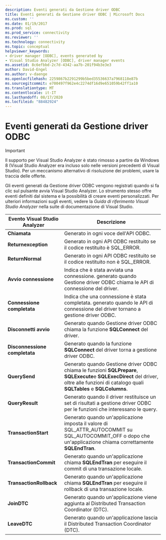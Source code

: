 ```yaml
---
description: Eventi generati da Gestione driver ODBC
title: Eventi generati da Gestione driver ODBC | Microsoft Docs
ms.custom: ''
ms.date: 01/19/2017
ms.prod: sql
ms.prod_service: connectivity
ms.reviewer: ''
ms.technology: connectivity
ms.topic: conceptual
helpviewer_keywords:
- driver manager [ODBC], events generated by
- Visual Studio Analyzer [ODBC], driver manager events
ms.assetid: 8c6efbbd-2c7d-4342-aa7b-201f94b3e3e3
author: David-Engel
ms.author: v-daenge
ms.openlocfilehash: 2259867b2291299b5bed35536637a7968118e87b
ms.sourcegitcommit: e700497f962e4c2274df16d9e651059b42ff1a10
ms.translationtype: MT
ms.contentlocale: it-IT
ms.lasthandoff: 08/17/2020
ms.locfileid: "88482924"
---
```

# <a name="events-generated-by-the-odbc-driver-manager"></a>Eventi generati da Gestione driver ODBC
> [!IMPORTANT]  
>  Il supporto per Visual Studio Analyzer è stato rimosso a partire da Windows 8 (Visual Studio Analyzer era incluso solo nelle versioni precedenti di Visual Studio). Per un meccanismo alternativo di risoluzione dei problemi, usare la traccia delle offerte.  
  
 Gli eventi generati da Gestione driver ODBC vengono registrati quando si fa clic sul pulsante avvia Visual Studio Analyzer. Lo strumento stesso offre eventi definiti dal sistema e la possibilità di creare eventi personalizzati. Per ulteriori informazioni sugli eventi, vedere la *Guida di riferimento Visual Studio Analyzer* nella suite di documentazione di Visual Studio.  
  
|Evento Visual Studio Analyzer|Descrizione|  
|----------------------------------|-----------------|  
|**Chiamata**|Generato in ogni voce dell'API ODBC.|  
|**Returnexception**|Generato in ogni API ODBC restituito se il codice restituito è SQL_ERROR.|  
|**ReturnNormal**|Generato in ogni API ODBC restituito se il codice restituito non è SQL_ERROR.|  
|**Avvio connessione**|Indica che è stata avviata una connessione. generato quando Gestione driver ODBC chiama le API di connessione del driver.|  
|**Connessione completata**|Indica che una connessione è stata completata. generato quando le API di connessione del driver tornano a gestione driver ODBC.|  
|**Disconnetti avvio**|Generato quando Gestione driver ODBC chiama la funzione **SQLConnect** del driver.|  
|**Disconnessione completata**|Generato quando la funzione **SQLConnect** del driver torna a gestione driver ODBC.|  
|**QuerySend**|Generato quando Gestione driver ODBC chiama le funzioni **SQLPrepare**, **SQLExecute**e **SQLExecDirect** del driver, oltre alle funzioni di catalogo quali **SQLTables** e **SQLColumns**.|  
|**QueryResult**|Generato quando il driver restituisce un set di risultati a gestione driver ODBC per le funzioni che interessano le query.|  
|**TransactionStart**|Generato quando un'applicazione imposta il valore di SQL_ATTR_AUTOCOMMIT su SQL_AUTOCOMMIT_OFF o dopo che un'applicazione chiama correttamente **SQLEndTran**.|  
|**TransactionCommit**|Generato quando un'applicazione chiama **SQLEndTran** per eseguire il commit di una transazione locale.|  
|**TransactionRollback**|Generato quando un'applicazione chiama **SQLEndTran** per eseguire il rollback di una transazione locale.|  
|**JoinDTC**|Generato quando un'applicazione viene aggiunta al Distributed Transaction Coordinator (DTC).|  
|**LeaveDTC**|Generato quando un'applicazione lascia il Distributed Transaction Coordinator (DTC).|
